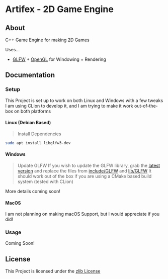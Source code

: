 # Artifex - 2D Game Engine

## About
C++ Game Engine for making 2D Games

Uses...
- [GLFW](www.glfw.org) + [OpenGL](www.opengl.org) for Windowing + Rendering

## Documentation

### Setup

This Project is set up to work on both Linux and Windows with a few tweaks
I am using CLion to develop it, and I am trying to make it work out-of-the-box on both platforms

#### Linux (Debian Based)

> Install Dependencies
```bash
sudo apt install libglfw3-dev
```

#### Windows

> Update GLFW
If you wish to update the GLFW library, grab the [latest version](https://www.glfw.org/download.html) and replace the files from [include/GLFW](../include/GLFW) and [lib/GLFW](../lib/GLFW)
It should work out of the box if you are using a CMake based build system (tested with CLion)

More details coming soon!

#### MacOS

I am not planning on making macOS Support, but I would appreciate if you did!

### Usage

Coming Soon!

## License

This Project is licensed under the [zlib License](https://opensource.org/license/zlib-license-php/)
